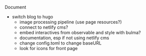 Document


- switch blog to hugo
	- image processing pipeline (use page resources?)
	- connect to netlify cms?
	- embed interactives from observable and style with bulma?
	- documentation, esp if not using netlify cms
    - change config.toml to change baseURL
	- look for icons for front page 

